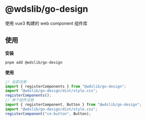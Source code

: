 <!--
 * @Author: ws880321 wangshuai@vip.126.com
 * @Date: 2023-11-23 13:30:23
 * @LastEditors: ws880321 wangshuai@vip.126.com
 * @LastEditTime: 2023-11-27 15:52:13
 * @FilePath: /go-design/README.md
 * @Description: 这是默认设置,请设置`customMade`, 打开koroFileHeader查看配置 进行设置: https://github.com/OBKoro1/koro1FileHeader/wiki/%E9%85%8D%E7%BD%AE
-->
# @wdslib/go-design

使用 vue3 构建的 web component 组件库

## 使用

**安装**

```bash
pnpm add @wdslib/go-design
```

**使用**

```js
// 全部注册
import { registerComponents } from "@wdslib/go-design";
import "@wdslib/go-design/dist/style.css";
registerComponents();
// 单个组件注册
import { registerComponent, Button } from "@wdslib/go-design";
import "@wdslib/go-design/dist/style.css";
registerComponent("ce-button", Button);
```



